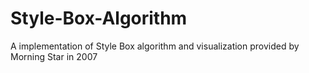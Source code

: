 # Style-Box-Algorithm
A implementation of Style Box algorithm and visualization provided by Morning Star in 2007
